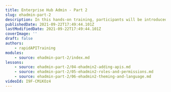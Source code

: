 ```yaml
---
title: Enterprise Hub Admin - Part 2
slug: ehadmin-part-2
description: In this hands-on training, participants will be introduced to RapidAPI Enterprise Hub concepts and administration tasks. All topics will be reinforced with administration-focussed labs.
publishedDate: 2021-09-22T17:49:44.101Z
lastModifiedDate: 2021-09-22T17:49:44.101Z
coverImage: ''
draft: false
authors:
    - rapidAPITraining
modules:
    - source: ehadmin-part-2/index.md
lessons:
    - source: ehadmin-part-2/04-ehadmin2-adding-apis.md
    - source: ehadmin-part-2/05-ehadmin2-roles-and-permissions.md
    - source: ehadmin-part-2/06-ehadmin2-theming-and-language.md
videoId: I9F-CMiKOz4
---
```

